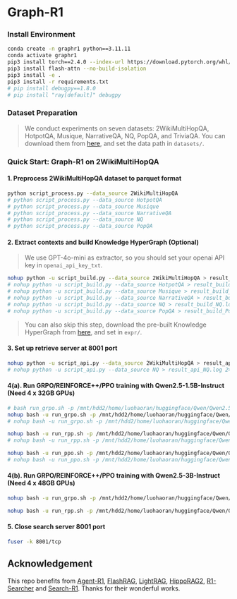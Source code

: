 # Graph-R1

### Install Environment
```bash
conda create -n graphr1 python==3.11.11
conda activate graphr1
pip3 install torch==2.4.0 --index-url https://download.pytorch.org/whl/cu124
pip3 install flash-attn --no-build-isolation
pip3 install -e .
pip3 install -r requirements.txt
# pip install debugpy==1.8.0
# pip install "ray[default]" debugpy
```

### Dataset Preparation
> We conduct experiments on seven datasets: 2WikiMultiHopQA, HotpotQA, Musique, NarrativeQA, NQ, PopQA, and TriviaQA. You can download them from [here](), and set the data path in `datasets/`.

### Quick Start: Graph-R1 on 2WikiMultiHopQA
#### 1. Preprocess 2WikiMultiHopQA dataset to parquet format
```bash
python script_process.py --data_source 2WikiMultiHopQA
# python script_process.py --data_source HotpotQA
# python script_process.py --data_source Musique
# python script_process.py --data_source NarrativeQA
# python script_process.py --data_source NQ
# python script_process.py --data_source PopQA
```

#### 2. Extract contexts and build Knowledge HyperGraph (Optional)
> We use GPT-4o-mini as extractor, so you should set your openai API key in `openai_api_key_txt`.
```bash
nohup python -u script_build.py --data_source 2WikiMultiHopQA > result_build_2WikiMultiHopQA.log 2>&1 &
# nohup python -u script_build.py --data_source HotpotQA > result_build_HotpotQA.log 2>&1 &
# nohup python -u script_build.py --data_source Musique > result_build_Musique.log 2>&1 &
# nohup python -u script_build.py --data_source NarrativeQA > result_build_NarrativeQA.log 2>&1 &
# nohup python -u script_build.py --data_source NQ > result_build_NQ.log 2>&1 &
# nohup python -u script_build.py --data_source PopQA > result_build_PopQA.log 2>&1 &
```
> You can also skip this step, download the pre-built Knowledge HyperGraph from [here](), and set in `expr/`.

#### 3. Set up retrieve server at 8001 port
```bash
nohup python -u script_api.py --data_source 2WikiMultiHopQA > result_api_2WikiMultiHopQA.log 2>&1 &
# nohup python -u script_api.py --data_source NQ > result_api_NQ.log 2>&1 &
```

#### 4(a). Run GRPO/REINFORCE++/PPO training with Qwen2.5-1.5B-Instruct (Need 4 x 32GB GPUs)
```bash
# bash run_grpo.sh -p /mnt/hdd2/home/luohaoran/huggingface/Qwen/Qwen2.5-1.5B-Instruct -m Qwen2.5-1.5B-Instruct -d 2WikiMultiHopQA
nohup bash -u run_grpo.sh -p /mnt/hdd2/home/luohaoran/huggingface/Qwen/Qwen2.5-1.5B-Instruct -m Qwen2.5-1.5B-Instruct -d 2WikiMultiHopQA > result_run_Qwen2.5-1.5B-Instruct_2WikiMultiHopQA_grpo.log 2>&1 &
# nohup bash -u run_grpo.sh -p /mnt/hdd2/home/luohaoran/huggingface/Qwen/Qwen2.5-1.5B-Instruct -m Qwen2.5-1.5B-Instruct -d NQ > result_run_Qwen2.5-1.5B-Instruct_NQ_grpo.log 2>&1 &

nohup bash -u run_rpp.sh -p /mnt/hdd2/home/luohaoran/huggingface/Qwen/Qwen2.5-1.5B-Instruct -m Qwen2.5-1.5B-Instruct -d 2WikiMultiHopQA > result_run_Qwen2.5-1.5B-Instruct_2WikiMultiHopQA_rpp.log 2>&1 &
# nohup bash -u run_rpp.sh -p /mnt/hdd2/home/luohaoran/huggingface/Qwen/Qwen2.5-1.5B-Instruct -m Qwen2.5-1.5B-Instruct -d NQ > result_run_Qwen2.5-1.5B-Instruct_NQ_rpp.log 2>&1 &

nohup bash -u run_ppo.sh -p /mnt/hdd2/home/luohaoran/huggingface/Qwen/Qwen2.5-1.5B-Instruct -m Qwen2.5-1.5B-Instruct -d 2WikiMultiHopQA > result_run_Qwen2.5-1.5B-Instruct_2WikiMultiHopQA_ppo.log 2>&1 &
# nohup bash -u run_ppo.sh -p /mnt/hdd2/home/luohaoran/huggingface/Qwen/Qwen2.5-1.5B-Instruct -m Qwen2.5-1.5B-Instruct -d NQ > result_run_Qwen2.5-1.5B-Instruct_NQ_ppo.log 2>&1 &
```

#### 4(b). Run GRPO/REINFORCE++/PPO training with Qwen2.5-3B-Instruct (Need 4 x 48GB GPUs)
```bash
nohup bash -u run_grpo.sh -p /mnt/hdd2/home/luohaoran/huggingface/Qwen/Qwen2.5-3B-Instruct -m Qwen2.5-3B-Instruct -d 2WikiMultiHopQA > result_run_Qwen2.5-3B-Instruct_2WikiMultiHopQA_grpo.log 2>&1 &

nohup bash -u run_rpp.sh -p /mnt/hdd2/home/luohaoran/huggingface/Qwen/Qwen2.5-3B-Instruct -m Qwen2.5-3B-Instruct -d 2WikiMultiHopQA > result_run_Qwen2.5-3B-Instruct_2WikiMultiHopQA_rpp.log 2>&1 &
```

#### 5. Close search server 8001 port
```bash
fuser -k 8001/tcp
```




## Acknowledgement

This repo benefits from [Agent-R1](https://github.com/0russwest0/Agent-R1), [FlashRAG](https://github.com/RUC-NLPIR/FlashRAG), [LightRAG](https://github.com/HKUDS/LightRAG), [HippoRAG2](https://github.com/OSU-NLP-Group/HippoRAG), [R1-Searcher](https://github.com/RUCAIBox/R1-Searcher) and [Search-R1](https://github.com/RUCAIBox/R1-Searcher). Thanks for their wonderful works.